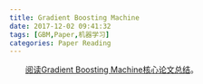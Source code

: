 ```yaml
---
title: Gradient Boosting Machine
date: 2017-12-02 09:41:32
tags: [GBM,Paper,机器学习]
categories: Paper Reading
---
```

　　[阅读Gradient Boosting Machine核心论文总结][1]。












[1]: /paper/GBM.html
